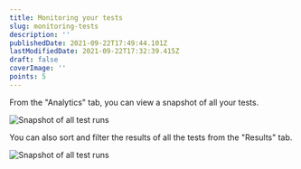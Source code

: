 ```yaml
---
title: Monitoring your tests
slug: monitoring-tests
description: ''
publishedDate: 2021-09-22T17:49:44.101Z
lastModifiedDate: 2021-09-22T17:32:39.415Z
draft: false
coverImage: ''
points: 5
---
```


From the "Analytics" tab, you can view a snapshot of all your tests.

![Snapshot of all test runs](https://raw.githubusercontent.com/RapidAPI/DevRel-Stack-Data/dev/learn/courses/rapidapi-testing/images/image14.png)

You can also sort and filter the results of all the tests from the "Results" tab.

![Snapshot of all test runs](https://raw.githubusercontent.com/RapidAPI/DevRel-Stack-Data/dev/learn/courses/rapidapi-testing/images/image15.png)
